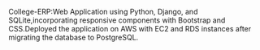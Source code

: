 College-ERP:Web Application using Python, Django, and SQLite,incorporating responsive components with Bootstrap and CSS.Deployed
the application on AWS with EC2 and RDS instances after migrating the database to PostgreSQL.
